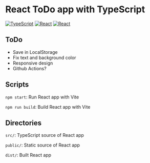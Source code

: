 # React ToDo app with TypeScript

[![TypeScript](https://img.shields.io/badge/TypeScript-4.6.4-3178C6.svg?logo=typescript)](https://www.typescriptlang.org/)
[![React](https://img.shields.io/badge/React-18.1.0-61DAFB.svg?logo=react)](https://reactjs.org/)
[![React](https://img.shields.io/badge/Vite-2.9.9-646CFF.svg?logo=vite)](https://vitejs.dev/)

## ToDo
- Save in LocalStorage
- Fix text and background color
- Responsive design
- Github Actions?

## Scripts
```npm start```: Run React app with Vite

```npm run build```: Build React app with Vite

## Directories
```src/```: TypeScript source of React app

```public/```: Static source of React app

```dist/```: Built React app

